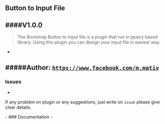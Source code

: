 ## Button to Input File
####V1.0.0
-
><p>The Bootstrap Button to Input file is a plugin that run in jquery based library. Using this plugin you can design your input file in easiest way.</p>
-
#####Author: <code>https://www.facebook.com/m.mativ</code>
-
### Issues
-
<p>If any problem on plugin or any suggestions, just write on <code>isuue</code> please give clear details.</p>
-
### Documentation
-
